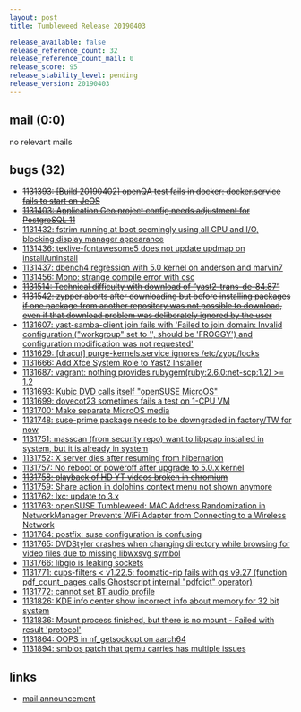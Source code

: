 ```yaml
---
layout: post
title: Tumbleweed Release 20190403

release_available: false
release_reference_count: 32
release_reference_count_mail: 0
release_score: 95
release_stability_level: pending
release_version: 20190403
---
```


## mail (0:0)

no relevant mails

## bugs (32)

<!--more-->

- ~~[1131393: \[Build 20190402\] openQA test fails in docker: docker.service fails to start on JeOS](https://bugzilla.opensuse.org/show_bug.cgi?id=1131393)~~
- ~~[1131403: Application:Geo project config needs adjustment for PostgreSQL 11](https://bugzilla.opensuse.org/show_bug.cgi?id=1131403)~~
- [1131432: fstrim running at boot seemingly using all CPU and I/O, blocking display manager appearance](https://bugzilla.opensuse.org/show_bug.cgi?id=1131432)
- [1131436: texlive-fontawesome5 does not update updmap on install/uninstall](https://bugzilla.opensuse.org/show_bug.cgi?id=1131436)
- [1131437: dbench4 regression with 5.0 kernel on anderson and marvin7](https://bugzilla.opensuse.org/show_bug.cgi?id=1131437)
- [1131456: Mono: strange compile error with csc](https://bugzilla.opensuse.org/show_bug.cgi?id=1131456)
- ~~[1131514: Technical difficulty with download of “yast2-trans-de-84.87”](https://bugzilla.opensuse.org/show_bug.cgi?id=1131514)~~
- ~~[1131542: zypper aborts after downloading but before installing packages if one package from another repository was not possible to download, even if that download problem was deliberately ignored by the user](https://bugzilla.opensuse.org/show_bug.cgi?id=1131542)~~
- [1131607: yast-samba-client join fails with 'Failed to join domain: Invalid configuration ("workgroup" set to '', should be 'FROGGY') and configuration modification was not requested'](https://bugzilla.opensuse.org/show_bug.cgi?id=1131607)
- [1131629: \[dracut\] purge-kernels.service ignores /etc/zypp/locks](https://bugzilla.opensuse.org/show_bug.cgi?id=1131629)
- [1131666: Add Xfce System Role to Yast2 Installer](https://bugzilla.opensuse.org/show_bug.cgi?id=1131666)
- [1131687: vagrant: nothing provides rubygem(ruby:2.6.0:net-scp:1.2) >= 1.2](https://bugzilla.opensuse.org/show_bug.cgi?id=1131687)
- [1131693: Kubic DVD calls itself "openSUSE MicroOS"](https://bugzilla.opensuse.org/show_bug.cgi?id=1131693)
- [1131699: dovecot23 sometimes fails a test on 1-CPU VM](https://bugzilla.opensuse.org/show_bug.cgi?id=1131699)
- [1131700: Make separate MicroOS media](https://bugzilla.opensuse.org/show_bug.cgi?id=1131700)
- [1131748: suse-prime package needs to be downgraded in factory/TW for now](https://bugzilla.opensuse.org/show_bug.cgi?id=1131748)
- [1131751: masscan (from security repo) want to libpcap installed in system, but it is already in system](https://bugzilla.opensuse.org/show_bug.cgi?id=1131751)
- [1131752: X server dies after resuming from hibernation](https://bugzilla.opensuse.org/show_bug.cgi?id=1131752)
- [1131757: No reboot or poweroff after upgrade to 5.0.x kernel](https://bugzilla.opensuse.org/show_bug.cgi?id=1131757)
- ~~[1131758: playback of HD YT videos broken in chromium](https://bugzilla.opensuse.org/show_bug.cgi?id=1131758)~~
- [1131759: Share action in dolphins context menu not shown anymore](https://bugzilla.opensuse.org/show_bug.cgi?id=1131759)
- [1131762: lxc: update to 3.x](https://bugzilla.opensuse.org/show_bug.cgi?id=1131762)
- [1131763: openSUSE Tumbleweed: MAC Address Randomization in NetworkManager Prevents WiFi Adapter from Connecting to a Wireless Network](https://bugzilla.opensuse.org/show_bug.cgi?id=1131763)
- [1131764: postfix: suse configuration is confusing](https://bugzilla.opensuse.org/show_bug.cgi?id=1131764)
- [1131765: DVDStyler crashes when changing directory while browsing for video files due to missing libwxsvg symbol](https://bugzilla.opensuse.org/show_bug.cgi?id=1131765)
- [1131766: libgio is leaking sockets](https://bugzilla.opensuse.org/show_bug.cgi?id=1131766)
- [1131771: cups-filters < v1.22.5: foomatic-rip fails with gs v9.27 (function pdf_count_pages calls Ghostscript internal "pdfdict" operator)](https://bugzilla.opensuse.org/show_bug.cgi?id=1131771)
- [1131772: cannot set BT audio profile](https://bugzilla.opensuse.org/show_bug.cgi?id=1131772)
- [1131826: KDE info center show incorrect info about memory for 32 bit system](https://bugzilla.opensuse.org/show_bug.cgi?id=1131826)
- [1131836: Mount process finished, but there is no mount - Failed with result 'protocol'](https://bugzilla.opensuse.org/show_bug.cgi?id=1131836)
- [1131864: OOPS in nf_getsockopt on aarch64](https://bugzilla.opensuse.org/show_bug.cgi?id=1131864)
- [1131894: smbios patch that qemu carries has multiple issues](https://bugzilla.opensuse.org/show_bug.cgi?id=1131894)



## links

- [mail announcement](https://lists.opensuse.org/opensuse-factory/2019-04/msg00096.html)

